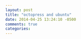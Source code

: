 ```yaml
---
layout: post
title: "octopress and ubuntu"
date: 2014-04-25 13:24:10 -0500
comments: true
categories: 
---
```

